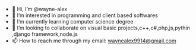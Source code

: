 - 👋 Hi, I’m @wayne-alex
- 👀 I’m interested in programming and client based softwares
- 🌱 I’m currently learning computer science degree
- 💞️ I’m looking to collaborate on visual basic projects,c++,c#,php,js,pythin ,django framework,node.js
- 📫 How to reach me through my email: waynealex9914@gmail.com

<!---
wayne-alex/wayne-alex is a ✨ special ✨ repository because its `README.md` (this file) appears on your GitHub profile.
You can click the Preview link to take a look at your changes.
--->
